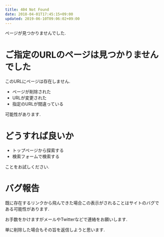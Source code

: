 ```yaml
---
title: 404 Not Found
date: 2018-04-01T17:45:15+09:00
updated: 2019-06-10T09:06:02+09:00
---
```


ページが見つかりませんでした.

# ご指定のURLのページは見つかりませんでした

このURLにページは存在しません.

* ページが削除された
* URLが変更された
* 指定のURLが間違っている

可能性があります.

# どうすれば良いか

* トップページから探索する
* 検索フォームで検索する

ことをお試しください.

# バグ報告

既に存在するリンクから飛んできた場合この表示がされることはサイトのバグである可能性があります.

お手数をかけますがメールやTwitterなどで連絡をお願いします.

単に削除した場合もその旨を返信しようと思います.

